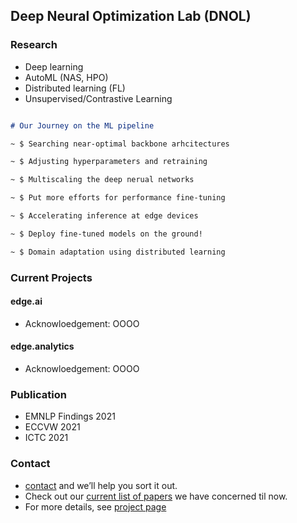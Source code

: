 ## Deep Neural Optimization Lab (DNOL)

### Research
- Deep learning
- AutoML (NAS, HPO)
- Distributed learning (FL)
- Unsupervised/Contrastive Learning

```markdown

# Our Journey on the ML pipeline

~ $ Searching near-optimal backbone arhcitectures

~ $ Adjusting hyperparameters and retraining

~ $ Multiscaling the deep nerual networks

~ $ Put more efforts for performance fine-tuning

~ $ Accelerating inference at edge devices

~ $ Deploy fine-tuned models on the ground!

~ $ Domain adaptation using distributed learning

```

### Current Projects

#### edge.ai
- Acknowloedgement: OOOO

#### edge.analytics
- Acknowloedgement: OOOO

### Publication
- EMNLP Findings 2021
- ECCVW 2021
- ICTC 2021

### Contact
- [contact](yhmoon@etri.re.kr) and we’ll help you sort it out.
- Check out our [current list of papers](https://github.com/etri-edgeai/etri-edgeai.github.io/wiki/References) we have concerned til now.
- For more details, see [project page](https://etri-edgeai.github.io)
